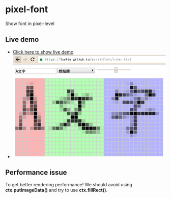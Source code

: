 # pixel-font
Show font in pixel-level

## Live demo
  * [Click here to show live demo](https://lyshie.github.io/pixel-font/index.html)
  * ![screenshot.png](screenshot.png)
  
## Performance issue
To get better rendering performance! We should avoid using **ctx.putImageData()** and try to use **ctx.fillRect()**.

